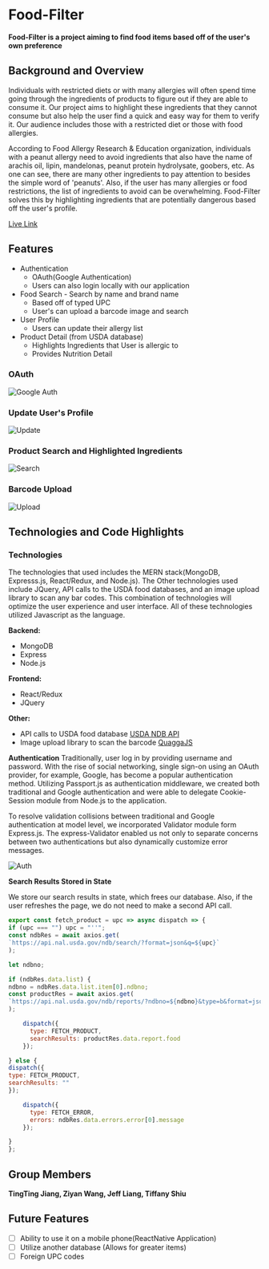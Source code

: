 # Food-Filter

**Food-Filter is a project aiming to find food items based off of the user's own preference**

## Background and Overview

Individuals with restricted diets or with many allergies will often spend time going through the ingredients of products to figure out if they are able to consume it. Our project aims to highlight these ingredients that they cannot consume but also help the user find a quick and easy way for them to verify it. Our audience includes those with a restricted diet or those with food allergies.

According to Food Allergy Research & Education organization, individuals with a peanut allergy need to avoid ingredients that also have the name of arachis oil, lipin, mandelonas, peanut protein hydrolysate, goobers, etc. As one can see, there are many other ingredients to pay attention to besides the simple word of 'peanuts'. Also, if the user has many allergies or food restrictions, the list of ingredients to avoid can be overwhelming. Food-Filter solves this by highlighting ingredients that are potentially dangerous based off the user's profile.

[Live Link](https://food-filter.herokuapp.com/)

## Features

* Authentication
  * OAuth(Google Authentication)
  * Users can also login locally with our application
* Food Search - Search by name and brand name
  * Based off of typed UPC
  * User's can upload a barcode image and search
* User Profile
  * Users can update their allergy list
* Product Detail (from USDA database)
  * Highlights Ingredients that User is allergic to
  * Provides Nutrition Detail

### OAuth

![Google Auth](https://github.com/jeffliang0318/food-filter/blob/master/assets/google%20auth3.gif)

### Update User's Profile

![Update](https://github.com/jeffliang0318/food-filter/blob/master/assets/better%20update%20gif.gif)

### Product Search and Highlighted Ingredients

![Search](https://github.com/jeffliang0318/food-filter/blob/master/assets/search.gif)

### Barcode Upload

![Upload]()

## Technologies and Code Highlights

### Technologies

The technologies that used includes the MERN stack(MongoDB, Expresss.js, React/Redux, and Node.js). The Other technologies used include JQuery, API calls to the USDA food databases, and an image upload library to scan any bar codes. This combination of technologies will optimize the user experience and user interface. All of these technologies utilized Javascript as the language.

**Backend:**

* MongoDB
* Express
* Node.js

**Frontend:**

* React/Redux
* JQuery

**Other:**

* API calls to USDA food database [USDA NDB API](https://ndb.nal.usda.gov/ndb/doc/index)
* Image upload library to scan the barcode [QuaggaJS](https://serratus.github.io/quaggaJS/)

**Authentication**
Traditionally, user log in by providing username and password. With the rise of social networking, single sign-on using an OAuth provider, for example, Google, has become a popular authentication method. Utilizing Passport.js as authentication middleware, we created both traditional and Google authentication and were able to delegate Cookie-Session module from Node.js to the application.

To resolve validation collisions between traditional and Google authentication at model level, we incorporated Validator module form Express.js. The express-Validator enabled us not only to separate concerns between two authentications but also dynamically customize error messages.


![Auth](https://github.com/jeffliang0318/food-filter/blob/master/assets/auth.png)



**Search Results Stored in State**

We store our search results in state, which frees our database. Also, if the user refreshes the page, we do not need to make a second API call.

```JavaScript
export const fetch_product = upc => async dispatch => {
if (upc === "") upc = "''";
const ndbRes = await axios.get(
`https://api.nal.usda.gov/ndb/search/?format=json&q=${upc}`
);

let ndbno;

if (ndbRes.data.list) {
ndbno = ndbRes.data.list.item[0].ndbno;
const productRes = await axios.get(
`https://api.nal.usda.gov/ndb/reports/?ndbno=${ndbno}&type=b&format=json`
);

    dispatch({
      type: FETCH_PRODUCT,
      searchResults: productRes.data.report.food
    });

} else {
dispatch({
type: FETCH_PRODUCT,
searchResults: ""
});

    dispatch({
      type: FETCH_ERROR,
      errors: ndbRes.data.errors.error[0].message
    });

}
};
```

## Group Members

**TingTing Jiang, Ziyan Wang, Jeff Liang, Tiffany Shiu**

## Future Features

* [ ] Ability to use it on a mobile phone(ReactNative Application)
* [ ] Utilize another database (Allows for greater items)
* [ ] Foreign UPC codes

